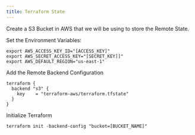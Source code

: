 ```yaml
---
title: Terraform State
---
```


Create a S3 Bucket in AWS that we will be using to store the Remote State.

Set the Environment Variables:
```
export AWS_ACCESS_KEY_ID="[ACCESS_KEY]"
export AWS_SECRET_ACCESS_KEY="[SECRET_KEY]]"
export AWS_DEFAULT_REGION="us-east-1"
```

Add the Remote Backend Configuration
```
terraform {
  backend "s3" {
    key    = "terraform-aws/terraform.tfstate"
  }
}
```

Initialize Terraform
```
terraform init -backend-config "bucket=[BUCKET_NAME]"
```
